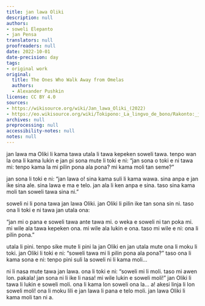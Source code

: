 ```yaml
---
title: jan lawa Oliki
description: null
authors:
- soweli Elepanto
- jan Pensa
translators: null
proofreaders: null
date: 2022-10-01
date-precision: day
tags:
- original work
original:
  title: The Ones Who Walk Away from Omelas
  authors:
  - Alexander Pushkin
license: CC BY 4.0
sources:
- https://wikisource.org/wiki/Jan_lawa_Oliki_(2022)
- https://eo.wikisource.org/wiki/Tokipono:_La_lingvo_de_bono/Rakonto:_jan_lawa_Oliki
archives: null
preprocessing: null
accessibility-notes: null
notes: null
---
```


jan lawa ma Oliki li kama tawa utala li tawa kepeken soweli tawa. tenpo wan la ona li kama lukin e jan pi sona mute li toki e ni: “jan sona o toki e ni tawa mi: tenpo kama la mi pilin pona ala pona? mi kama moli tan seme?”

jan sona li toki e ni: “jan lawa o! sina kama suli li kama wawa. sina anpa e jan ike sina ale. sina lawa e ma e telo. jan ala li ken anpa e sina. taso sina kama moli tan soweli tawa sina ni.”

soweli ni li pona tawa jan lawa Oliki. jan Oliki li pilin ike tan sona sin ni. taso ona li toki e ni tawa jan utala ona:

“jan mi o pana e soweli tawa ante tawa mi. o weka e soweli ni tan poka mi. mi wile ala tawa kepeken ona. mi wile ala lukin e ona. taso mi wile e ni: ona li pilin pona.”

utala li pini. tenpo sike mute li pini la jan Oliki en jan utala mute ona li moku li toki. jan Oliki li toki e ni: “soweli tawa mi li pilin pona ala pona?” taso ona li kama sona e ni: tenpo pini suli la soweli ni li kama moli…

ni li nasa mute tawa jan lawa. ona li toki e ni: “soweli mi li moli. taso mi awen lon. pakala! jan sona ni li ike li nasa! mi wile lukin e soweli moli!”
jan Oliki li tawa li lukin e soweli moli. ona li kama lon soweli ona la… a! akesi linja li lon soweli moli! ona li moku lili e jan lawa li pana e telo moli. jan lawa Oliki li kama moli tan ni a.